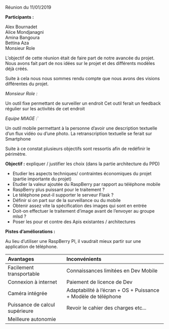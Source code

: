 Réunion du 11/01/2019

**Participants :**


Alex Bournadet</br>
Alice Mondjanagni</br>
Amina Bangoura</br>
Bettina Aza</br>
Monsieur Role</br>

L’objectif de cette réunion était de faire part de notre avancée du projet.
Nous avons fait part de nos idées sur le projet et des différents modèles déjà créés.

Suite à cela nous nous sommes rendu compte que nous avons des visions différentes du projet.

*Monsieur Role :*


Un outil fixe permettant de surveiller un endroit
Cet outil ferait un feedback régulier sur les activités de cet endroit

*Equipe MIAGE :*`


Un outil mobile permettant à la personne d’avoir une description textuelle d’un flux vidéo ou d’une photo.
La retranscription textuelle se ferait sur Smartphone

Suite à ce constat plusieurs objectifs sont ressortis afin de redéfinir le périmètre.


**Objectif :** expliquer / justifier les choix  (dans la partie architecture du PPD)

- Etudier les aspects techniques/ contraintes économiques du projet (partie importante du projet)
- Etudier la valeur ajoutée du RaspBerry par rapport au téléphone mobile 
- RaspBerry plus puissant pour le traitement ? 
- Le téléphone peut-il supporter le serveur Flask ?
- Définir si on part sur de la surveillance ou du mobile
- Obtenir assez vite  la spécification des images qui sont en entrée
- Doit-on effectuer le traitement d’image avant de l’envoyer au groupe mlsd ? 
- Poser les pour et contre des Apis existantes / architectures

**Pistes d’améliorations :**

Au lieu d’utiliser une RaspBerry PI, il vaudrait mieux partir sur une application de téléphone. 

|Avantages |Inconvénients |
|:---------------------------|:--------------------------|
|Facilement transportable|Connaissances limitées en Dev Mobile|
|Connexion à internet|Paiement de licence de Dev|
|Caméra intégrée|Adaptabilité à l’écran + OS + Puissance + Modèle de téléphone|
|Puissance de calcul supérieure|Revoir le cahier des charges etc...|
|Meilleure autonomie||






